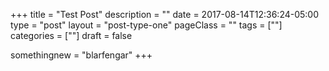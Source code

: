 +++
title = "Test Post"
description = ""
date = 2017-08-14T12:36:24-05:00
type = "post"
layout = "post-type-one"
pageClass = ""
tags = [""]
categories = [""]
draft = false

somethingnew = "blarfengar"
+++